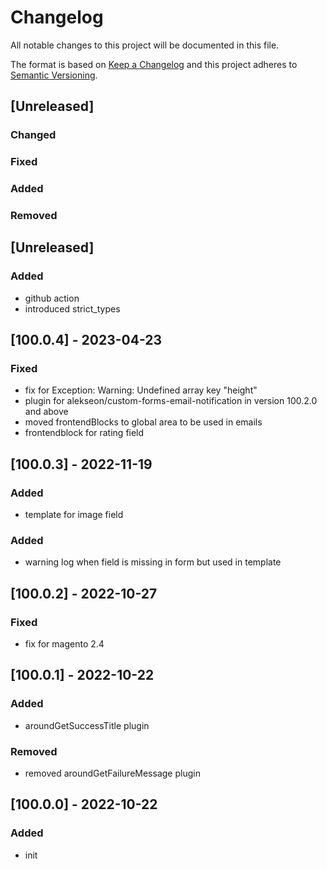 # Changelog
All notable changes to this project will be documented in this file.

The format is based on [Keep a Changelog](http://keepachangelog.com/en/1.0.0/)
and this project adheres to [Semantic Versioning](http://semver.org/spec/v2.0.0.html).

## [Unreleased]
### Changed
### Fixed
### Added
### Removed

## [Unreleased]
### Added
- github action
- introduced strict_types

## [100.0.4] - 2023-04-23
### Fixed
- fix for Exception: Warning: Undefined array key "height"
- plugin for alekseon/custom-forms-email-notification in version 100.2.0 and above
- moved frontendBlocks to global area to be used in emails
- frontendblock for rating field

## [100.0.3] - 2022-11-19
### Added
- template for image field
### Added
- warning log when field is missing in form but used in template

## [100.0.2] - 2022-10-27
### Fixed
- fix for magento 2.4

## [100.0.1] - 2022-10-22
### Added
- aroundGetSuccessTitle plugin 
### Removed
- removed aroundGetFailureMessage plugin

## [100.0.0] - 2022-10-22
### Added
- init
